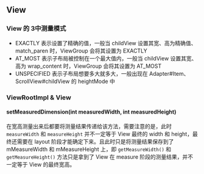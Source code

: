 ## View

### View 的 3中测量模式

- EXACTLY
  表示设置了精确的值，一般当 childView 设置其宽、高为精确值、match_paren 时，ViewGroup 会将其设置为 EXACTLY
- AT_MOST
  表示子布局被控制在一个最大值内，一般当 childView 设置其宽、高为 wrap_content 时，ViewGroup 会将其设置为 AT_MOST
- UNSPECIFIED
  表示子布局想要多大就多大，一般出现在 Adapter#Item、ScrollView#childView 的 heightMode 中





### ViewRootImpl & View

#### setMeasuredDimension(int measuredWidth, int measuredHeight)

在宽高测量出来后都要将测量结果传递给该方法，需要注意的是，此时 `measureWidth` 和 `measureHeight` 并不一定等于 View 最终的 width 和 height，最终还需要在 layout 阶段才能确定下来。且此时只是将测量结果保存到了 mMeasureWidth 和 mMeasureHeight 上，即 `getMeasureWidth()` 和 `getMeasureHeight()` 方法只是拿到了 View 在 measure 阶段的测量结果，并不一定等于 View 的最终宽高。









































